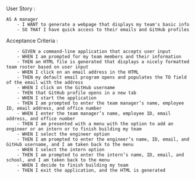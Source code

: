 User Story : 

    AS A manager
        - I WANT to generate a webpage that displays my team's basic info
        - SO THAT I have quick access to their emails and GitHub profiles

Acceptance Criteria :

        - GIVEN a command-line application that accepts user input
        - WHEN I am prompted for my team members and their information
        - THEN an HTML file is generated that displays a nicely formatted team roster based on user input
        - WHEN I click on an email address in the HTML
        - THEN my default email program opens and populates the TO field of the email with the address
        - WHEN I click on the GitHub username
        - THEN that GitHub profile opens in a new tab
        - WHEN I start the application
        - THEN I am prompted to enter the team manager’s name, employee ID, email address, and office number
        - WHEN I enter the team manager’s name, employee ID, email address, and office number
        - THEN I am presented with a menu with the option to add an engineer or an intern or to finish building my team
        - WHEN I select the engineer option
        - THEN I am prompted to enter the engineer’s name, ID, email, and GitHub username, and I am taken back to the menu
        - WHEN I select the intern option
        - THEN I am prompted to enter the intern’s name, ID, email, and school, and I am taken back to the menu
        - WHEN I decide to finish building my team
        - THEN I exit the application, and the HTML is generated

